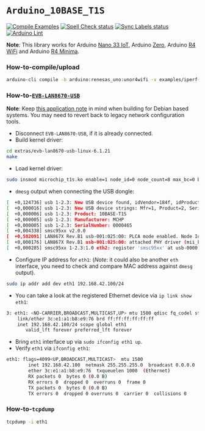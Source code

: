 `Arduino_10BASE_T1S`
====================
[![Compile Examples](https://github.com/bcmi-labs/Arduino_10BASE_T1S/workflows/Compile%20Examples/badge.svg)](https://github.com/bcmi-labs/Arduino_10BASE_T1S/actions?workflow=Compile+Examples)
[![Spell Check status](https://github.com/bcmi-labs/Arduino_10BASE_T1S/actions/workflows/spell-check-task.yml/badge.svg)](https://github.com/bcmi-labs/Arduino_10BASE_T1S/actions/workflows/spell-check-task.yml)
[![Sync Labels status](https://github.com/bcmi-labs/Arduino_10BASE_T1S/actions/workflows/sync-labels.yml/badge.svg)](https://github.com/bcmi-labs/Arduino_10BASE_T1S/actions/workflows/sync-labels.yml)
[![Arduino Lint](https://github.com/bcmi-labs/Arduino_10BASE_T1S/workflows/Arduino%20Lint/badge.svg)](https://github.com/bcmi-labs/Arduino_10BASE_T1S/actions?workflow=Arduino+Lint)

**Note**: This library works for Arduino [Nano 33 IoT](https://store.arduino.cc/products/arduino-nano-33-iot), Arduino [Zero](https://store.arduino.cc/products/arduino-zero), Arduino [R4 WiFi](https://store.arduino.cc/products/uno-r4-wifi) and Arduino [R4 Minima](https://store.arduino.cc/products/uno-r4-minima).

### How-to-compile/upload
```bash
arduino-cli compile -b arduino:renesas_uno:unor4wifi -v examples/iperf-client -u -p /dev/ttyACM0
```

### How-to-[`EVB-LAN8670-USB`](https://www.microchip.com/en-us/development-tool/EV08L38A)
**Note**: Keep [this application note](https://microchip.my.site.com/s/article/EVB-LAN8670-USB-Enablement-for-Debian-Ubuntu-Raspbian) in mind when building for Debian based systems. You may need to revert back to legacy network configuration tools.

* Disconnect `EVB-LAN8670-USB`, if it is already connected.
* Build kernel driver:
```bash
cd extras/evb-lan8670-usb-linux-6.1.21
make
```
* Load kernel driver:
```bash
sudo insmod microchip_t1s.ko enable=1 node_id=0 node_count=8 max_bc=0 burst_timer=128 to_timer=32
```
* `dmesg` output when connecting the USB dongle:
```bash
[  +0,124736] usb 1-2.3: New USB device found, idVendor=184f, idProduct=0051, bcdDevice= 2.00
[  +0,000016] usb 1-2.3: New USB device strings: Mfr=1, Product=2, SerialNumber=3
[  +0,000006] usb 1-2.3: Product: 10BASE-T1S
[  +0,000005] usb 1-2.3: Manufacturer: MCHP
[  +0,000005] usb 1-2.3: SerialNumber: 0000465
[  +0,004338] smsc95xx v2.0.0
[  +0,582091] LAN867X Rev.B1 usb-001:025:00: PLCA mode enabled. Node Id: 0, Node Count: 8, Max BC: 0, Burst Timer: 128, TO Timer: 32
[  +0,000176] LAN867X Rev.B1 usb-001:025:00: attached PHY driver (mii_bus:phy_addr=usb-001:025:00, irq=190)
[  +0,000285] smsc95xx 1-2.3:1.0 eth2: register 'smsc95xx' at usb-0000:00:14.0-2.3, smsc95xx USB 2.0 Ethernet, 00:1e:c0:d1:b9:4b
```
* Configure IP address for `eth1`: (*Note*: it could also be another `eth` interface, you need to check and compare MAC address against `dmesg` output). 
```bash
sudo ip addr add dev eth1 192.168.42.100/24
```
* You can take a look at the registered Ethernet device via `ip link show eth1`:
```bash
3: eth1: <NO-CARRIER,BROADCAST,MULTICAST,UP> mtu 1500 qdisc fq_codel state DOWN group default qlen 1000
    link/ether 3c:e1:a1:b8:e9:76 brd ff:ff:ff:ff:ff:ff
    inet 192.168.42.100/24 scope global eth1
       valid_lft forever preferred_lft forever
```
* Bring `eth1` interface up via `sudo ifconfig eth1 up`.
* Verify `eth1` via `ifconfig eth1`:
```bash
eth1: flags=4099<UP,BROADCAST,MULTICAST>  mtu 1500
        inet 192.168.42.100  netmask 255.255.255.0  broadcast 0.0.0.0
        ether 3c:e1:a1:b8:e9:76  txqueuelen 1000  (Ethernet)
        RX packets 0  bytes 0 (0.0 B)
        RX errors 0  dropped 0  overruns 0  frame 0
        TX packets 0  bytes 0 (0.0 B)
        TX errors 0  dropped 0 overruns 0  carrier 0  collisions 0
```

### How-to-`tcpdump`
```bash
tcpdump -i eth1
```
